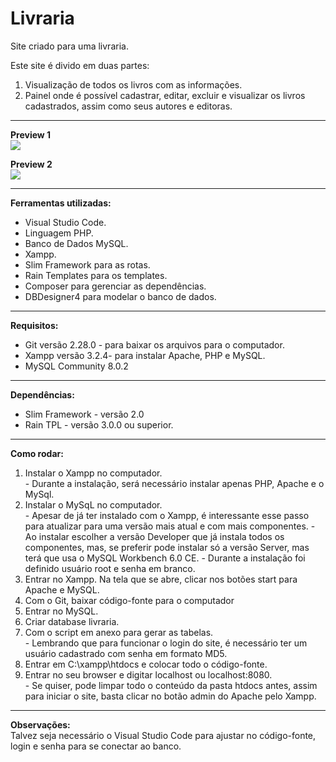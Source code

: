 # Livraria
  
Site criado para uma livraria.

<p>
  Este site é divido em duas partes:
  
  <ol>
    <li>
      Visualização de todos os livros com as informações. 
    </li>
    <li>
      Painel onde é possível cadastrar, editar, excluir e visualizar os livros cadastrados, assim como seus autores e editoras.
    </li>
  </ol>
  
</p>

<hr/>

<p>

<b>Preview 1</b></br>
<img src = "https://github.com/jean113/livraria/blob/master/preview/preview.gif" />

<b>Preview 2</b></br>
<img src = "https://github.com/jean113/livraria/blob/master/preview/preview2.gif" />

</p>



<hr/>
<p>
<b>Ferramentas utilizadas:</b>
<br/>
<ul>
  <li>Visual Studio Code.</li>
  <li>Linguagem PHP. </li>
  <li>Banco de Dados MySQL.</li>
  <li>Xampp.</li>	
  <li>Slim Framework para as rotas.</li>
  <li>Rain Templates para os templates.</li>
  <li>Composer para gerenciar as dependências.</li>
  <li>DBDesigner4 para modelar o banco de dados.</li>
</ul>

</p>

<hr/>

<p>
<b>Requisitos:</b>
<br/>  
<ul>
  <li>Git versão 2.28.0 - para baixar os arquivos para o computador.</li>
  <li>Xampp versão 3.2.4- para instalar Apache, PHP e MySQL.</li>
  <li>MySQL Community 8.0.2</li>
  
</ul>
</p>

<hr/>

<p>
<b>Dependências:</b>
<br/>  
<ul>
  <li>Slim Framework - versão 2.0</li>
  <li>Rain TPL - versão 3.0.0 ou superior.</li>  
</ul>
</p>

<hr/>

<p>
<b>Como rodar:</b><br/>
<ol>
  <li>Instalar o Xampp no computador.</li>
      - Durante a instalação, será necessário instalar apenas PHP, Apache e o MySql.
  <li>Instalar o MySqL no computador.</li>
      - Apesar de já ter instalado com o Xampp, é interessante esse passo para atualizar
        para uma versão mais atual e com mais componentes.
      - Ao instalar escolher a versão Developer que já instala todos os componentes, mas,
      se preferir pode instalar só a versão Server, mas terá que usa o MySQL Workbench 6.0 CE.
      - Durante a instalação foi definido usuário root e senha em branco.
  <li>Entrar no Xampp. Na tela que se abre, clicar nos botões start para Apache e MySQL.</li>
  <li>Com o Git, baixar código-fonte para o computador</li>
  <li>Entrar no MySQL.</li>
  <li>Criar database livraria.</li>
  <li>Com o script em anexo para gerar as tabelas.</li>
      - Lembrando que para funcionar o login do site, é necessário ter um usuário cadastrado com senha em formato MD5.
  <li>Entrar em C:\xampp\htdocs e colocar todo o código-fonte.</li>
  <li>Entrar no seu browser e digitar localhost ou localhost:8080.</li> 
      - Se quiser, pode limpar todo o conteúdo da pasta htdocs antes, assim para iniciar o site, basta clicar no botão admin do Apache pelo Xampp.
</ol>

</p>
<hr/>
<p>
  <b>Observações:</b><br/>
  Talvez seja necessário o Visual Studio Code para ajustar no código-fonte, login e senha para se conectar ao banco.
</p>


